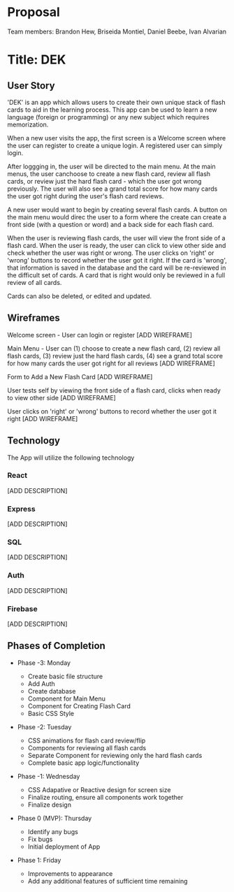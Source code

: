 # Proposal
Team members: Brandon Hew, Briseida Montiel, Daniel Beebe, Ivan Alvarian

# Title: DEK

## User Story

'DEK' is an app which allows users to create their own unique stack of flash cards to aid in the learning process. This app can be used to learn a new language (foreign or programming) or any new subject which requires memorization.

When a new user visits the app, the first screen is a Welcome screen where the user can register to create a unique login. A registered user can simply login.

After loggging in, the user will be directed to the main menu. At the main menus, the user canchoose to create a new flash card, review all flash cards, or review just the hard flash card - which the user got wrong previously. The user will also see a grand total score for how many cards the user got right during the user's flash card reviews.

A new user would want to begin by creating several flash cards. A button on the main menu would direc the user to a form where the create can create a front side (with a question or word) and a back side for each flash card. 

When the user is reviewing flash cards, the user will view the front side of a flash card. When the user is ready, the user can click to view other side and check whether the user was right or wrong. The user clicks on 'right' or 'wrong' buttons to record whether the user got it right. If the card is 'wrong', that information is saved in the database and the card will be re-reviewed in the difficult set of cards. A card that is right would only be reviewed in a full review of all cards.

Cards can also be deleted, or edited and updated.


## Wireframes

Welcome screen - User can login or register
[ADD WIREFRAME]

Main Menu - User can (1) choose to create a new flash card, (2) review all flash cards, (3) review just the hard flash cards, (4) see a grand total score for how many cards the user got right for all reviews
[ADD WIREFRAME]

Form to Add a New Flash Card
[ADD WIREFRAME]

User tests self by viewing the front side of a flash card, clicks when ready to view other side
[ADD WIREFRAME]

User clicks on 'right' or 'wrong' buttons to record whether the user got it right
[ADD WIREFRAME]

## Technology

The App will utilize the following technology

### React
[ADD DESCRIPTION]

### Express
[ADD DESCRIPTION]

### SQL
[ADD DESCRIPTION]

### Auth
[ADD DESCRIPTION]

### Firebase
[ADD DESCRIPTION]

## Phases of Completion

* Phase -3: Monday
    * Create basic file structure
    * Add Auth
    * Create database
    * Component for Main Menu
    * Component for Creating Flash Card
    * Basic CSS Style

* Phase -2: Tuesday
    * CSS animations for flash card review/flip
    * Components for reviewing all flash cards
    * Separate Component for reviewing only the hard flash cards
    * Complete basic app logic/functionality

* Phase -1: Wednesday
    * CSS Adapative or Reactive design for screen size
    * Finalize routing, ensure all components work together
    * Finalize design

* Phase 0 (MVP): Thursday
    * Identify any bugs
    * Fix bugs
    * Initial deployment of App

* Phase 1: Friday
    * Improvements to appearance
    * Add any additional features of sufficient time remaining

